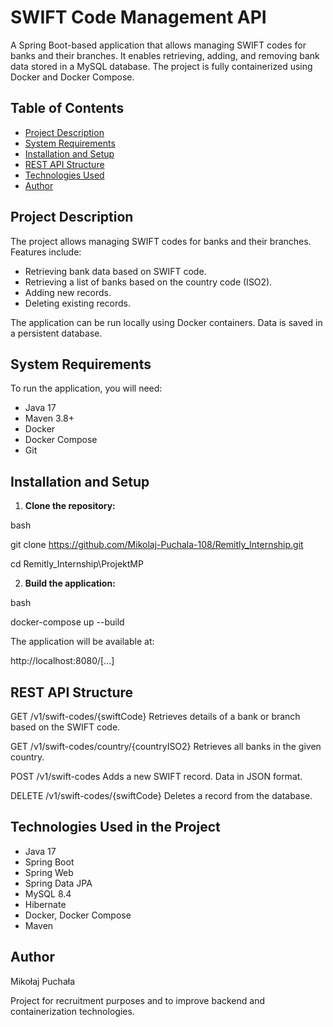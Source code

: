 # SWIFT Code Management API

A Spring Boot-based application that allows managing SWIFT codes for banks and their branches. It enables retrieving, adding, and removing bank data stored in a MySQL database. The project is fully containerized using Docker and Docker Compose.

## Table of Contents

- [Project Description](#project-description)
- [System Requirements](#system-requirements)
- [Installation and Setup](#installation-and-setup)
- [REST API Structure](#rest-api-structure)
- [Technologies Used](#technologies-used)
- [Author](#author)

## Project Description

The project allows managing SWIFT codes for banks and their branches. Features include:
- Retrieving bank data based on SWIFT code.
- Retrieving a list of banks based on the country code (ISO2).
- Adding new records.
- Deleting existing records.

The application can be run locally using Docker containers. Data is saved in a persistent database.

## System Requirements

To run the application, you will need:

- Java 17
- Maven 3.8+
- Docker
- Docker Compose
- Git

## Installation and Setup

1. **Clone the repository:**
   
bash

   git clone https://github.com/Mikolaj-Puchala-108/Remitly_Internship.git
   
   cd Remitly_Internship\ProjektMP

2. **Build the application:**
   
bash

   docker-compose up --build

The application will be available at:

   http://localhost:8080/[...]

## REST API Structure

GET /v1/swift-codes/{swiftCode}
   Retrieves details of a bank or branch based on the SWIFT code.

GET /v1/swift-codes/country/{countryISO2}
   Retrieves all banks in the given country.

POST /v1/swift-codes
   Adds a new SWIFT record. Data in JSON format.

DELETE /v1/swift-codes/{swiftCode}
   Deletes a record from the database.

## Technologies Used in the Project

- Java 17
- Spring Boot
- Spring Web
- Spring Data JPA
- MySQL 8.4
- Hibernate
- Docker, Docker Compose
- Maven

## Author

Mikołaj Puchała

Project for recruitment purposes and to improve backend and containerization technologies.
